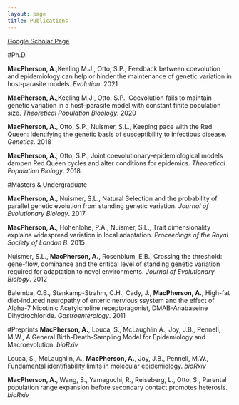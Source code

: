 ```yaml
---
layout: page
title: Publications
---
```


[Google Scholar Page](https://scholar.google.ca/citations?user=U18mYXQAAAAJ&hl=en "Google Scholar") 

#Ph.D.

**MacPherson, A**.,Keeling M.J., Otto, S.P., Feedback between coevolution and epidemiology can help or hinder the maintenance of genetic variation in host‐parasite models. *Evolution*. 2021

**MacPherson, A.**,Keeling M.J., Otto, S.P., Coevolution fails to maintain genetic variation in a host–parasite model with constant finite population size. *Theoretical Population Bioology*. 2020

**MacPherson, A.**, Otto, S.P., Nuismer, S.L., Keeping pace with the Red Queen: Identifying the genetic basis of susceptibility to infectious disease. *Genetics*. 2018

**MacPherson, A.**, Otto, S.P., Joint coevolutionary-epidemiological models dampen Red Queen cycles and alter conditions for epidemics. *Theoretical Population Biology*. 2018

#Masters & Undergraduate

**MacPherson, A.**, Nuismer, S.L., Natural Selection and the probability of parallel genetic evolution from standing genetic variation. *Journal of Evolutionary Biology*. 2017

**MacPherson, A.**, Hohenlohe, P.A., Nuismer, S.L., Trait dimensionality explains widespread variation in local adaptation. *Proceedings of the Royal Society of London B.* 2015

Nuismer, S.L., **MacPherson, A.**, Rosenblum, E.B., Crossing the threshold: gene-flow, dominance and the critical level of standing genetic variation required for adaptation to novel environments. *Journal of Evolutionary Biology*. 2012

Balemba, O.B., Stenkamp-Strahm, C.H., Cady, J., **MacPherson, A.**, High-fat diet-induced neuropathy of enteric nervious ssystem and the effect of Alpha-7 Nicotinic Acetylcholine receptoragonist, DMAB-Anabaseine Dihydrochloride. *Gastroenterology*. 2011

#Preprints
**MacPherson, A.**, Louca, S., McLaughlin A., Joy, J.B., Pennell, M.W., A General Birth-Death-Sampling Model for Epidemiology and Macroevolution. *bioRxiv*

Louca, S., McLaughlin, A., **MacPherson, A.**, Joy, J.B., Pennell, M.W., Fundamental identifiability limits in molecular epidemiology. *bioRxiv*

**MacPherson, A.**, Wang, S., Yamaguchi, R., Reiseberg, L., Otto, S., Parental population range expansion before secondary contact promotes heterosis. *bioRxiv*
